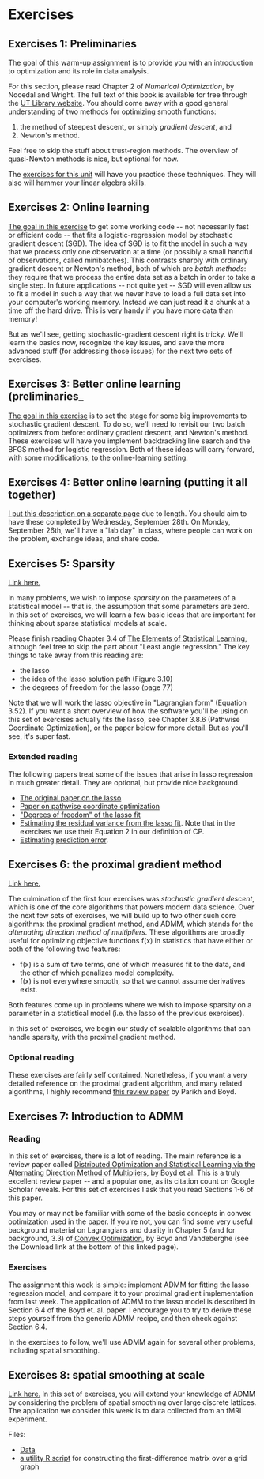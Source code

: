 

# Exercises

## Exercises 1: Preliminaries

The goal of this warm-up assignment is to provide you with an introduction to optimization and its role in data analysis.  

For this section, please read Chapter 2 of _Numerical Optimization_, by Nocedal and Wright.  The full text of this book is available for free through the [UT Library website](http://lib.utexas.edu).  You should come away with a good general understanding of two methods for optimizing smooth functions:  
1) the method of steepest descent, or simply _gradient descent_, and   
2) Newton's method.  

Feel free to skip the stuff about trust-region methods.  The overview of quasi-Newton methods is nice, but optional for now.  

The [exercises for this unit](exercises01/exercises01-SDS385.pdf) will have you practice these techniques.  They will also will hammer your linear algebra skills.  


## Exercises 2: Online learning

[The goal in this exercise](exercises02/exercises02-SDS385.pdf) to get some working code -- not necessarily fast or efficient code -- that fits a logistic-regression model by stochastic gradient descent (SGD).  The idea of SGD is to fit the model in such a way that we process only one observation at a time (or possibly a small handful of observations, called minibatches). This contrasts sharply with ordinary gradient descent or Newton's method, both of which are _batch methods_: they require that we process the entire data set as a batch in order to take a single step.  In future applications -- not quite yet -- SGD will even allow us to fit a model in such a way that we never have to load a full data set into your computer's working memory.  Instead we can just read it a chunk at a time off the hard drive.  This is very handy if you have more data than memory!

But as we'll see, getting stochastic-gradient descent right is tricky.  We'll learn the basics now, recognize the key issues, and save the more advanced stuff (for addressing those issues) for the next two sets of exercises.  


## Exercises 3: Better online learning (preliminaries_

[The goal in this exercise](exercises03/exercises03-SDS385.pdf) is to set the stage for some big improvements to stochastic gradient descent.  To do so, we'll need to revisit our two batch optimizers from before: ordinary gradient descent, and Newton's method.  These exercises will have you implement backtracking line search and the BFGS method for logistic regression.  Both of these ideas will carry forward, with some modifications, to the online-learning setting.  


## Exercises 4: Better online learning (putting it all together)

[I put this description on a separate page](exercises04.md) due to length.  You should aim to have these completed by Wednesday, September 28th.  On Monday, September 26th, we'll have a "lab day" in class, where people can work on the problem, exchange ideas, and share code.  




## Exercises 5: Sparsity

[Link here.](exercises05/exercises05-SDS385.pdf)

In many problems, we wish to impose _sparsity_ on the parameters of a statistical model -- that is, the assumption that some parameters are zero.    In this set of exercises, we will learn a few basic ideas that are important for thinking about sparse statistical models at scale.

Please finish reading Chapter 3.4 of [The Elements of Statistical Learning](http://statweb.stanford.edu/~tibs/ElemStatLearn/), although feel free to skip the part about "Least angle regression."  The key things to take away from this reading are:  
- the lasso  
- the idea of the lasso solution path (Figure 3.10)  
- the degrees of freedom for the lasso (page 77)

Note that we will work the lasso objective in "Lagrangian form" (Equation 3.52).  If you want a short overview of how the software you'll be using on this set of exercises actually fits the lasso, see Chapter 3.8.6 (Pathwise Coordinate Optimization), or the paper below for more detail.  But as you'll see, it's super fast.

### Extended reading

The following papers treat some of the issues that arise in lasso regression in much greater detail.  They are optional, but provide nice background.

- [The original paper on the lasso](http://statweb.stanford.edu/~tibs/lasso/lasso.pdf) 
- [Paper on pathwise coordinate optimization](http://arxiv.org/pdf/0708.1485.pdf)  
- ["Degrees of freedom" of the lasso fit](https://projecteuclid.org/euclid.aos/1194461726)  
- [Estimating the residual variance from the lasso fit](https://arxiv.org/abs/1311.5274).  Note that in the exercises we use their Equation 2 in our definition of CP.  
- [Estimating prediction error](https://people.eecs.berkeley.edu/~jordan/sail/readings/archive/efron_Cp.pdf).  


## Exercises 6: the proximal gradient method

[Link here.](exercises06/exercises06-SDS385.pdf)

The culmination of the first four exercises was _stochastic gradient descent_, which is one of the core algorithms that powers modern data science.  Over the next few sets of exercises, we will build up to two other such core algorithms: the proximal gradient method, and ADMM, which stands for the _alternating direction method of multipliers._  These algorithms are broadly useful for optimizing objective functions f(x) in statistics that have either or both of the following two features:  
- f(x) is a sum of two terms, one of which measures fit to the data, and the other of which penalizes model complexity.  
- f(x) is not everywhere smooth, so that we cannot assume derivatives exist.  

Both features come up in problems where we wish to impose sparsity on a parameter in a statistical model (i.e. the lasso of the previous exercises).  

In this set of exercises, we begin our study of scalable algorithms that can handle sparsity, with the proximal gradient method.


### Optional reading

These exercises are fairly self contained.  Nonetheless, if you want a very detailed reference on the proximal gradient algorithm, and many related algorithms, I highly recommend [this review paper](http://web.stanford.edu/~boyd/papers/prox_algs.html) by Parikh and Boyd.


## Exercises 7: Introduction to ADMM

### Reading

In this set of exercises, there is a lot of reading.  The main reference is a review paper called [Distributed Optimization and Statistical Learning via the Alternating Direction Method of Multipliers](http://stanford.edu/~boyd/papers/admm_distr_stats.html), by Boyd et al.  This is a truly excellent review paper -- and a popular one, as its citation count on Google Scholar reveals.  For this set of exercises I ask that you read Sections 1-6 of this paper.

You may or may not be familiar with some of the basic concepts in convex optimization used in the paper.  If you're not, you can find some very useful background material on Lagrangians and duality in Chapter 5 (and for background, 3.3) of [Convex Optimization](http://stanford.edu/~boyd/cvxbook/), by Boyd and Vandeberghe (see the Download link at the bottom of this linked page).  

### Exercises

The assignment this week is simple: implement ADMM for fitting the lasso regression model, and compare it to your proximal gradient implementation from last week.  The application of ADMM to the lasso model is described in Section 6.4 of the Boyd et. al. paper.  I encourage you to try to derive these steps yourself from the generic ADMM recipe, and then check against Section 6.4.  

In the exercises to follow, we'll use ADMM again for several other problems, including spatial smoothing.  


## Exercises 8: spatial smoothing at scale  

[Link here.](exercises08/exercises08-SDS385.pdf)  In this set of exercises, you will extend your knowledge of ADMM by considering the problem of spatial smoothing over large discrete lattices.  The application we consider this week is to data collected from an fMRI experiment.

Files:  
- [Data](../data/fmri_z.csv) 
- [a utility R script](../R/makeD2_sparse.R) for constructing the first-difference matrix over a grid graph  


